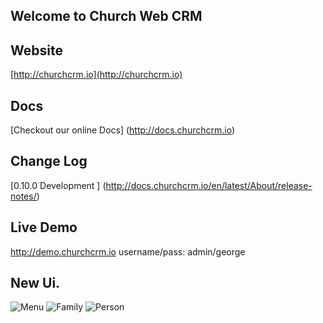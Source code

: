 Welcome to Church Web CRM
---

## Website

[http://churchcrm.io](http://churchcrm.io)

## Docs

[Checkout our online Docs] (http://docs.churchcrm.io)


##  Change Log

[0.10.0 Development ] (http://docs.churchcrm.io/en/latest/About/release-notes/)

## Live Demo

http://demo.churchcrm.io 
username/pass: admin/george


## New Ui.

![Menu](http://www.churchcrm.io/screenshots/menu.PNG)
![Family](http://www.churchcrm.io/screenshots/family.PNG)
![Person](http://www.churchcrm.io/screenshots/person.PNG)




